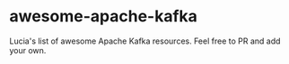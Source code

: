 # awesome-apache-kafka
Lucia's list of awesome Apache Kafka resources. Feel free to PR and add your own. 

